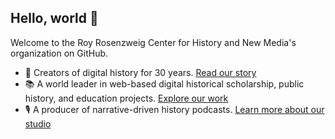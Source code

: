## Hello, world 👋

Welcome to the Roy Rosenzweig Center for History and New Media's organization on GitHub.

* 🏫 Creators of digital history for 30 years. [Read our story](https://rrchnm.org/our-story/)
* :books: A world leader in web-based digital historical scholarship, public history, and education projects. [Explore our work](https://rrchnm.org/our-work/)
* 🎙️ A producer of narrative-driven history podcasts. [Learn more about our studio](https://www.r2studios.org/)
